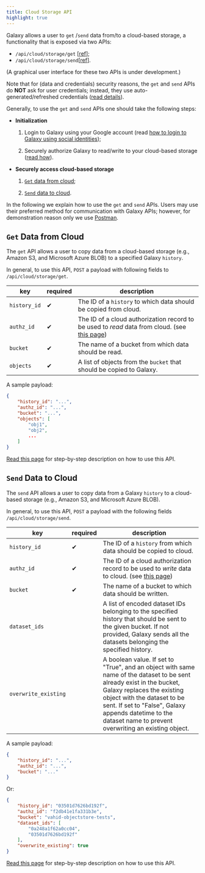 ```yaml
---
title: Cloud Storage API
highlight: true
---
```


Galaxy allows a user to `get` /`send` data from/to a cloud-based storage, a functionality that is exposed via 
two APIs:
- `/api/cloud/storage/get` [[ref](https://docs.galaxyproject.org/en/latest/lib/galaxy.webapps.galaxy.api.html?highlight=cloud#galaxy.webapps.galaxy.api.cloud.CloudController.get)];
- `/api/cloud/storage/send`[[ref](https://docs.galaxyproject.org/en/latest/lib/galaxy.webapps.galaxy.api.html?highlight=cloud#galaxy.webapps.galaxy.api.cloud.CloudController.send)].

(A graphical user interface for these two APIs is under development.)


Note that for (data and credentials) security reasons, the `get` and `send` APIs do **NOT** ask for user credentials;
instead, they use auto-generated/refreshed credentials ([read details](/authnz/cloud/)).


Generally, to use the `get` and `send` APIs one should take the following steps:

* **Initialization**

    1. Login to Galaxy using your Google account (read 
    [how to login to Galaxy using social identities](/authnz/config/oidc/));

    2. Securely authorize Galaxy to read/write to your cloud-based storage ([read how](/authnz/cloud/)).
    
* **Securely access cloud-based storage**

    1. [`Get` data from cloud](#get-data-from-cloud);
    
    2. [`Send` data to cloud](#send-data-to-cloud).
    

In the following we explain how to use the `get` and `send` APIs. Users may use their preferred method for 
communication with Galaxy APIs; however, for demonstration reason only we use [Postman](https://www.getpostman.com).


## `Get` Data from Cloud 

The `get` API allows a user to copy data from a cloud-based storage (e.g., Amazon S3, and Microsoft Azure BLOB)
to a specified Galaxy `history`. 


In general, to use this API, `POST` a payload with following fields to `/api/cloud/storage/get`.


| key          | required | description |
|--------------|----------|-------------|
| `history_id` | ✔        | The ID of a `history` to which data should be copied from cloud. |
| `authz_id`   | ✔        | The ID of a cloud authorization record to be used to _read_ data from cloud. (see [this page](/authnz/cloud/))|
| `bucket`     | ✔        | The name of a bucket from which data should be read. |
| `objects`    | ✔        | A list of objects from the `bucket` that should be copied to Galaxy. |


A sample payload:

```json
{
    "history_id": "...",
    "authz_id": "...",
    "bucket": "...",
    "objects": [
        "obj1",
        "obj2",
        ...
    ]
}
```

[Read this page](/cloud/storage/get_step_by_step/) for step-by-step description on how to use this API.
    

## `Send` Data to Cloud

The `send` API allows a user to copy data from a Galaxy `history` to a cloud-based storage (e.g., Amazon S3, and 
Microsoft Azure BLOB).

In general, to use this API, `POST` a payload with the following fields `/api/cloud/storage/send`.


| key                  | required | description |
|----------------------|----------|-------------|
| `history_id`         | ✔        | The ID of a `history` from which data should be copied to cloud.|
| `authz_id`           | ✔        | The ID of a cloud authorization record to be used to _write_ data to cloud. (see [this page](/authnz/cloud/))            |
| `bucket`             | ✔        | The name of a bucket to which data should be written.|
| `dataset_ids`        |          | A list of encoded dataset IDs belonging to the specified history that should be sent to the given bucket. If not provided, Galaxy sends all the datasets belonging the specified history.|
| `overwrite_existing` |          | A boolean value. If set to "True", and an object with same name of the dataset to be sent already exist in the bucket, Galaxy replaces the existing object with the dataset to be sent. If set to "False", Galaxy appends datetime to the dataset name to prevent overwriting an existing object.            |

A sample payload:

```json
{
    "history_id": "...",
    "authz_id": "...",
    "bucket": "..."
}
```    
Or:

```json
{
    "history_id": "03501d7626bd192f",
    "authz_id": "f2db41e1fa331b3e",
    "bucket": "vahid-objectstore-tests",
    "dataset_ids": [
        "0a248a1f62a0cc04",
        "03501d7626bd192f"
    ],
    "overwrite_existing": true
}
```

[Read this page](/cloud/storage/send_step_by_step/) for step-by-step description on how to use this API.

